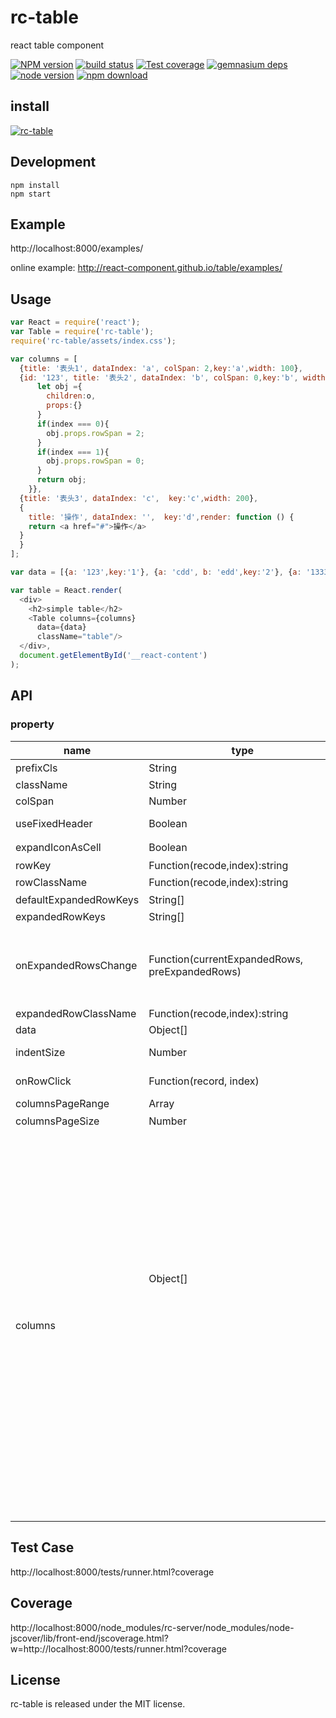 # rc-table

react table component

[![NPM version][npm-image]][npm-url]
[![build status][travis-image]][travis-url]
[![Test coverage][coveralls-image]][coveralls-url]
[![gemnasium deps][gemnasium-image]][gemnasium-url]
[![node version][node-image]][node-url]
[![npm download][download-image]][download-url]

[npm-image]: http://img.shields.io/npm/v/rc-table.svg?style=flat-square
[npm-url]: http://npmjs.org/package/rc-table
[travis-image]: https://img.shields.io/travis/react-component/table.svg?style=flat-square
[travis-url]: https://travis-ci.org/react-component/table
[coveralls-image]: https://img.shields.io/coveralls/react-component/table.svg?style=flat-square
[coveralls-url]: https://coveralls.io/r/react-component/table?branch=master
[gemnasium-image]: http://img.shields.io/gemnasium/react-component/table.svg?style=flat-square
[gemnasium-url]: https://gemnasium.com/react-component/table
[node-image]: https://img.shields.io/badge/node.js-%3E=_0.10-green.svg?style=flat-square
[node-url]: http://nodejs.org/download/
[download-image]: https://img.shields.io/npm/dm/rc-table.svg?style=flat-square
[download-url]: https://npmjs.org/package/rc-table

## install

[![rc-table](https://nodei.co/npm/rc-table.png)](https://npmjs.org/package/rc-table)


## Development

```
npm install
npm start
```

## Example

http://localhost:8000/examples/

online example: http://react-component.github.io/table/examples/

## Usage

```js
var React = require('react');
var Table = require('rc-table');
require('rc-table/assets/index.css');

var columns = [
  {title: '表头1', dataIndex: 'a', colSpan: 2,key:'a',width: 100},
  {id: '123', title: '表头2', dataIndex: 'b', colSpan: 0,key:'b', width: 100, render: function(o, row, index){
      let obj ={
        children:o,
        props:{}
      }
      if(index === 0){
        obj.props.rowSpan = 2;
      }
      if(index === 1){
        obj.props.rowSpan = 0;
      }
      return obj;
    }},
  {title: '表头3', dataIndex: 'c',  key:'c',width: 200},
  {
    title: '操作', dataIndex: '',  key:'d',render: function () {
    return <a href="#">操作</a>
  }
  }
];

var data = [{a: '123',key:'1'}, {a: 'cdd', b: 'edd',key:'2'}, {a: '1333', c: 'eee', d: 2,key:'3'}];

var table = React.render(
  <div>
    <h2>simple table</h2>
    <Table columns={columns}
      data={data}
      className="table"/>
  </div>,
  document.getElementById('__react-content')
);
```
## API

### property

<table class="table table-bordered table-striped">
    <thead>
    <tr>
        <th style="width: 100px;">name</th>
        <th style="width: 50px;">type</th>
        <th>default</th>
        <th>description</th>
    </tr>
    </thead>
    <tbody>
      <tr>
          <td>prefixCls</td>
          <td>String</td>
          <th>rc-table</th>
          <td></td>
      </tr>
      <tr>
          <td>className</td>
          <td>String</td>
          <th></th>
          <td>additional className</td>
      </tr>
      <tr>
         <td>colSpan</td>
         <td>Number</td>
         <th></th>
         <td>thead colSpan of this column</td>
      </tr>
      <tr>
          <td>useFixedHeader</td>
          <td>Boolean</td>
          <th>false</th>
          <td>whether use separator table for header. better set width for columns</td>
      </tr>
      <tr>
          <td>expandIconAsCell</td>
          <td>Boolean</td>
          <th>false</th>
          <td>whether render expandIcon as a cell</td>
      </tr>
      <tr>
          <td>rowKey</td>
          <td>Function(recode,index):string</td>
          <th>record.key</th>
          <td>default use record.key as rowKey</td>
      </tr>
      <tr>
          <td>rowClassName</td>
          <td>Function(recode,index):string</td>
          <th></th>
          <td>get row's className</td>
      </tr>
      <tr>
          <td>defaultExpandedRowKeys</td>
          <td>String[]</td>
          <th>[]</th>
          <td>initial expanded rows keys</td>
      </tr>
      <tr>
          <td>expandedRowKeys</td>
          <td>String[]</td>
          <th></th>
          <td>current expanded rows keys</td>
      </tr>
      <tr>
          <td>onExpandedRowsChange</td>
          <td>Function(currentExpandedRows, preExpandedRows)</td>
          <th>save the expanded rows in the internal state</th>
          <td>function to call when the expanded rows change</td>
      </tr>
      <tr>
          <td>expandedRowClassName</td>
          <td>Function(recode,index):string</td>
          <th></th>
          <td>get expanded row's className</td>
      </tr>
      <tr>
          <td>data</td>
          <td>Object[]</td>
          <th></th>
          <td>data record array to be rendered</td>
      </tr>
      <tr>
          <td>indentSize</td>
          <td>Number</td>
          <th>15</th>
          <td>indentSize for every level of data.i.children, better using with column.width specified</td>
      </tr>
      <tr>
          <td>onRowClick</td>
          <td>Function(record, index)</td>
          <th></th>
          <td>handle rowClick action, index means the index of current row among fatherElement[childrenColumnName]</td>
      </tr>
      <tr>
          <td>columnsPageRange</td>
          <td>Array</td>
          <th></th>
          <td>columns index range need paging, like [2,10]</td>
      </tr>
      <tr>
          <td>columnsPageSize</td>
          <td>Number</td>
          <th>5</th>
          <td>pageSize of columns</td>
      </tr>
      <tr>
          <td>columns</td>
          <td>Object[]<Object></td>
          <th></th>
          <td>
            The columns config of table. contains
            <table>
             <thead>
                <tr>
                    <th style="width: 100px;">name</th>
                    <th style="width: 50px;">type</th>
                    <th>default</th>
                    <th>description</th>
                </tr>
                </thead>
                <tbody>
                  <tr>
                      <td>key</td>
                      <td>String</td>
                      <th></th>
                      <td>key of this column</td>
                  </tr>
                  <tr>
                      <td>className</td>
                      <td>String</td>
                      <th></th>
                      <td>className of this column</td>
                  </tr>
                  <tr>
                      <td>title</td>
                      <td>React Node</td>
                      <th></th>
                      <td>title of this column</td>
                  </tr>
                  <tr>
                      <td>dataIndex</td>
                      <td>String</td>
                      <th></th>
                      <td>display field of the data record</td>
                  </tr>
                  <tr>
                      <td>width</td>
                      <td>String|Number</td>
                      <th></th>
                      <td>he width of the specific proportion calculation according to the width of the columns</td>
                  </tr>
                  <tr>
                      <td>render</td>
                      <td>Function(value, row, index)</td>
                      <th></th>
                      <td>The render function of cell, has three params: the text of this cell, the record of this row, the index of this row, it's return an object:{children: value, props:{colSpan: 1, rowSpan:1}}==>'children' is the text of this cell, props is some setting of this cell, eg: 'colspan' set td colspan, 'rowspan' set td rowspan</td>
                  </tr>
                </tbody>
            </table>
          </td>
      </tr>
    </tbody>
</table>

## Test Case

http://localhost:8000/tests/runner.html?coverage

## Coverage

http://localhost:8000/node_modules/rc-server/node_modules/node-jscover/lib/front-end/jscoverage.html?w=http://localhost:8000/tests/runner.html?coverage

## License

rc-table is released under the MIT license.
